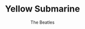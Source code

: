 ---
layout: "layouts/playing.html"
tags: "scores"
title: "Yellow Submarine"
author: "The Beatles"
style: "pop"
mei_file: "./Yellow_Submarine.mei"
---